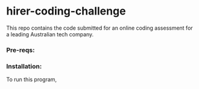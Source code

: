 # hirer-coding-challenge

This repo contains the code submitted for an online coding assessment for a leading Australian tech company.

 ### Pre-reqs:




### Installation:

To run this program,

